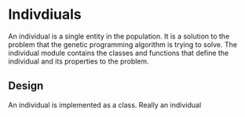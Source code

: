 # Indivdiuals

An individual is a single entity in the population. It is a solution to the problem that the genetic programming algorithm is trying to solve. The individual module contains the classes and functions that define the individual and its properties to the problem.

## Design

An individual is implemented as a class. Really an individual 
